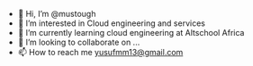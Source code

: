 - 👋 Hi, I’m @mustough
- 👀 I’m interested in Cloud engineering and services
- 🌱 I’m currently learning cloud engineering at Altschool Africa
- 💞️ I’m looking to collaborate on ...
- 📫 How to reach me  yusufmm13@gmail.com

<!---
mustough/mustough is a ✨ special ✨ repository because its `README.md` (this file) appears on your GitHub profile.
You can click the Preview link to take a look at your changes.
--->
